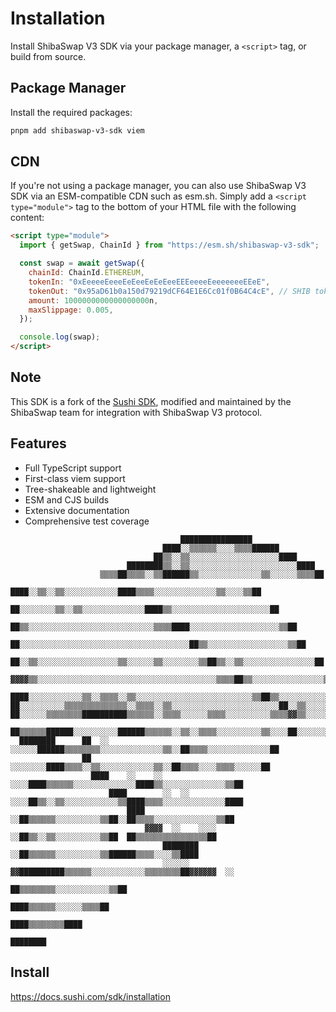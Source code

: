 # Installation

Install ShibaSwap V3 SDK via your package manager, a `<script>` tag, or build from source.

## Package Manager

Install the required packages:

```bash
pnpm add shibaswap-v3-sdk viem
```

## CDN

If you're not using a package manager, you can also use ShibaSwap V3 SDK via an ESM-compatible CDN such as esm.sh. Simply add a `<script type="module">` tag to the bottom of your HTML file with the following content:

```html
<script type="module">
  import { getSwap, ChainId } from "https://esm.sh/shibaswap-v3-sdk";

  const swap = await getSwap({
    chainId: ChainId.ETHEREUM,
    tokenIn: "0xEeeeeEeeeEeEeeEeEeEeeEEEeeeeEeeeeeeeEEeE",
    tokenOut: "0x95aD61b0a150d79219dCF64E1E6Cc01f0B64C4cE", // SHIB token address
    amount: 1000000000000000000n,
    maxSlippage: 0.005,
  });

  console.log(swap);
</script>
```

## Note

This SDK is a fork of the [Sushi SDK](https://docs.sushi.com/sdk/installation), modified and maintained by the ShibaSwap team for integration with ShibaSwap V3 protocol.

## Features

- Full TypeScript support
- First-class viem support
- Tree-shakeable and lightweight
- ESM and CJS builds
- Extensive documentation
- Comprehensive test coverage

```
                                      ████████████████
                                  ████░░▒▒▒▒▒▒░░░░▒▒▒▒██████
                                ██▒▒░░▒▒░░░░░░░░░░░░░░░░░░░░████
                          ████████▒▒░░▒▒░░░░░░░░░░░░░░░░░░░░░░░░████
                    ▒▒▒▒██▒▒▒▒░░▒▒██████▒▒░░░░░░░░░░░░░░▒▒░░░░░░▒▒▒▒██
                ████░░▒▒░░▒▒░░░░░░░░░░░░████▒▒▒▒░░░░░░░░░░░░░░▒▒░░░░▒▒██
              ██░░░░░░░░▒▒░░▒▒░░░░░░░░░░░░░░████▒▒░░░░░░░░░░░░░░░░░░░░░░██
            ██▒▒░░░░░░░░░░░░░░░░░░░░░░░░░░░░▒▒▒▒████░░░░░░░░░░░░░░░░░░░░▒▒██
            ██░░░░░░░░░░░░░░░░░░░░░░░░░░░░░░░░░░░░░░██▒▒░░░░░░░░░░░░░░░░░░▒▒██
          ██░░▒▒░░░░░░░░░░░░░░░░░░▒▒░░░░░░▒▒░░░░░░░░▒▒██▒▒░░▒▒░░░░░░░░░░░░░░░░██
      ▓▓▓▓▒▒░░░░░░░░░░░░░░░░░░░░░░░░░░░░░░░░░░░░░░░░▒▒▒▒██▒▒░░░░░░░░░░░░░░░░▒▒██
  ████░░░░░░░░░░░░▒▒░░▒▒▒▒░░▒▒░░░░░░░░░░░░░░░░░░░░░░░░░░▒▒██▒▒░░░░░░░░░░░░░░░░▒▒██
██░░░░░░░░░░▒▒▒▒▒▒▒▒▒▒▒▒▒▒░░▒▒▒▒░░▒▒░░░░░░░░░░░░░░░░░░░░░░░░██░░▒▒░░░░░░░░░░░░░░██
██░░░░░░▒▒▒▒▒▒▒▒██████████▒▒▒▒▒▒░░▒▒▒▒░░░░░░▒▒▒▒░░░░░░░░░░▒▒▒▒▓▓▒▒░░░░░░░░░░░░░░▒▒██
  ██▒▒▒▒▒▒██████░░░░░░░░░░██████▒▒▒▒▒▒░░▒▒░░▒▒▒▒░░░░░░░░░░▒▒░░░░██░░░░░░░░░░░░░░░░██
  ████████      ██  ░░    ░░░░░░██████▒▒▒▒▒▒▒▒░░░░░░░░░░░░░░▒▒░░██▒▒▒▒░░░░░░░░░░░░░░██
                ██            ░░░░░░░░████▒▒▒▒░░▒▒░░░░░░░░░░░░▒▒░░██▒▒▒▒░░░░▒▒▒▒░░░░░░██
                  ████    ░░    ░░    ░░░░████▒▒▒▒▒▒░░░░░░░░░░░░░░████▒▒░░░░░░░░░░░░░░▒▒██
                      ████        ░░  ░░  ░░░░██▒▒░░▒▒░░░░░░░░░░░░▒▒████▒▒▒▒░░░░░░░░░░░░░░████
                          ████                ░░██▒▒▒▒▒▒░░░░░░░░░░▒▒██░░██▒▒▒▒░░░░░░░░░░░░░░▒▒██
                              ▓▓▓▓  ░░    ░░░░  ░░██▒▒░░▒▒░░░░░░░░░░▒▒██  ██▒▒▒▒▒▒▒▒▒▒▒▒▒▒▒▒██
                                  ████████        ░░██▒▒▒▒▒▒░░░░░░░░░░▒▒██████▒▒▒▒░░░░▒▒████
                                  ░░░░░░  ▓▓██████████▒▒▒▒▒▒░░░░░░░░░░░░▒▒▒▒▒▒▒▒██▓▓▓▓▓▓  ░░
                                                      ██▒▒▒▒▒▒▒▒░░░░░░░░░░░░▒▒██
                                                        ████▒▒▒▒▒▒░░░░░░▒▒▒▒██
                                                            ████▒▒▒▒▒▒▒▒████
                                                                ████████
```

## Install

https://docs.sushi.com/sdk/installation

[build-img]: https://github.com/sushi-labs/sushi/actions/workflows/changesets.yaml/badge.svg
[build-url]: https://github.com/sushi-labs/sushi/actions/workflows/changesets.yaml
[downloads-img]: https://img.shields.io/npm/dt/sushi
[downloads-url]: https://www.npmtrends.com/sushi
[npm-img]: https://img.shields.io/npm/v/sushi
[npm-url]: https://www.npmjs.com/package/sushi
[issues-img]: https://img.shields.io/github/issues/sushi-labs/sushi
[issues-url]: https://github.com/sushi-labs/sushi/issues
[codecov-img]: https://codecov.io/gh/sushi-labs/sushi/branch/master/graph/badge.svg
[codecov-url]: https://codecov.io/gh/sushi-labs/sushi
